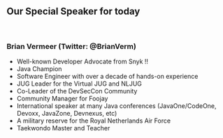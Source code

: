 ## Our Special Speaker for today

<br/>

### Brian Vermeer  (Twitter: @BrianVerm)
- Well-known Developer Advocate from Snyk !!
- Java Champion
- Software Engineer with over a decade of hands-on experience
- JUG Leader for the Virtual JUG and NLJUG
- Co-Leader of the DevSecCon Community
- Community Manager for Foojay
- International speaker at many Java conferences (JavaOne/CodeOne, Devoxx, JavaZone, Devnexus, etc)
- A military reserve for the Royal Netherlands Air Force
- Taekwondo Master and Teacher



